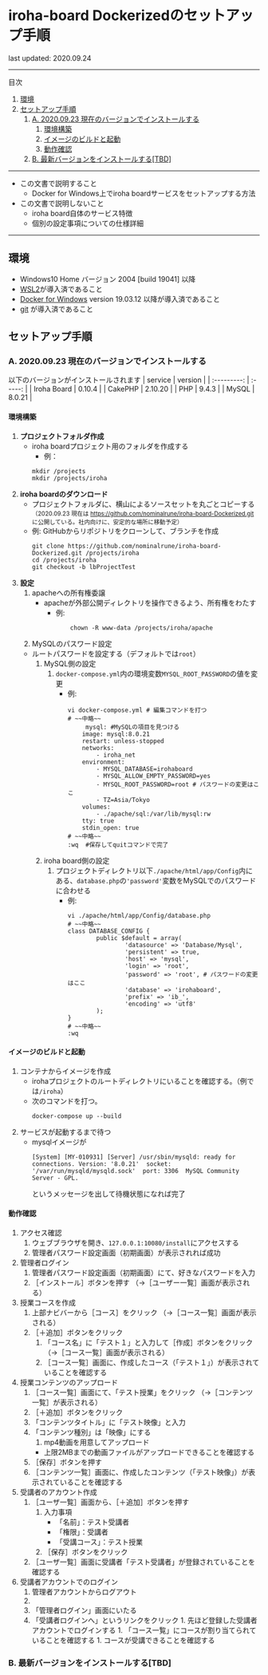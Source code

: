 # iroha-board Dockerizedのセットアップ手順
last updated: 2020.09.24

---
目次
<!-- @import "[TOC]" {cmd="toc" depthFrom=2 depthTo=6 orderedList=true} -->

<!-- code_chunk_output -->

1. [環境](#環境)
2. [セットアップ手順](#セットアップ手順)
    1. [A. 2020.09.23 現在のバージョンでインストールする](#a-20200923-現在のバージョンでインストールする)
        1. [環境構築](#環境構築)
        2. [イメージのビルドと起動](#イメージのビルドと起動)
        3. [動作確認](#動作確認)
    2. [B. 最新バージョンをインストールする[TBD]](#b-最新バージョンをインストールするtbd)

<!-- /code_chunk_output -->


---
- この文書で説明すること
	- Docker for Windows上でiroha boardサービスをセットアップする方法
- この文書で説明しないこと
	- iroha board自体のサービス特徴
	- 個別の設定事項についての仕様詳細
---
## 環境
- Windows10 Home バージョン 2004 [build 19041] 以降
- [WSL2]()が導入済であること
- [Docker for Windows]() version 19.03.12 以降が導入済であること
- [git]() が導入済であること

## セットアップ手順

### A. 2020.09.23 現在のバージョンでインストールする

以下のバージョンがインストールされます
|   service   | version |
| :---------: | :-----: |
| Iroha Board | 0.10.4  |
|   CakePHP   | 2.10.20 |
|     PHP     |  9.4.3  |
|    MySQL    | 8.0.21  |

#### 環境構築
1. **プロジェクトフォルダ作成**
	- iroha boardプロジェクト用のフォルダを作成する
		- 例：
		```terminal
		mkdir /projects
		mkdir /projects/iroha
		```
1. **iroha boardのダウンロード**
	- プロジェクトフォルダに、横山によるソースセットを丸ごとコピーする
	<small>（2020.09.23 現在は https://github.com/nominalrune/iroha-board-Dockerized.git に公開している。社内向けに、安定的な場所に移動予定）</small>
	- 例: GitHubからリポジトリをクローンして、ブランチを作成
		```terminal
		git clone https://github.com/nominalrune/iroha-board-Dockerized.git /projects/iroha
		cd /projects/iroha
		git checkout -b lbProjectTest
		```
1. **設定**
	1. apacheへの所有権委譲
		- apacheが外部公開ディレクトリを操作できるよう、所有権をわたす
			- 例:
				```terminal
					chown -R www-data /projects/iroha/apache
				```
	1. MySQLのパスワード設定
	- ルートパスワードを設定する（デフォルトでは`root`）
		1. MySQL側の設定
			1. `docker-compose.yml`内の環境変数`MYSQL_ROOT_PASSWORD`の値を変更
				- 例:
					```terminal
					vi docker-compose.yml # 編集コマンドを打つ
					# ~~中略~~
					     mysql: #MySQLの項目を見つける
						image: mysql:8.0.21
						restart: unless-stopped
						networks:
						    - iroha_net
						environment:
						    - MYSQL_DATABASE=irohaboard
						    - MYSQL_ALLOW_EMPTY_PASSWORD=yes
						    - MYSQL_ROOT_PASSWORD=root # パスワードの変更はここ
						    - TZ=Asia/Tokyo
						volumes:
						    - ./apache/sql:/var/lib/mysql:rw
						tty: true
						stdin_open: true
					# ~~中略~~
					:wq  #保存してquitコマンドで完了
					```
		1. iroha board側の設定
			1. プロジェクトディレクトリ以下`./apache/html/app/Config`内にある、`database.php`の`'password'`変数をMySQLでのパスワードに合わせる
				- 例:
					```terminal
					vi ./apache/html/app/Config/database.php
					# ~~中略~~
					class DATABASE_CONFIG {
					        public $default = array(
					                'datasource' => 'Database/Mysql',
					                'persistent' => true,
					                'host' => 'mysql',
					                'login' => 'root',
					                'password' => 'root', # パスワードの変更はここ
					                'database' => 'irohaboard',
					                'prefix' => 'ib_',
					                'encoding' => 'utf8'
					        );
					}
					# ~~中略~~
					:wq
					```
#### イメージのビルドと起動
1. コンテナからイメージを作成
	- irohaプロジェクトのルートディレクトリにいることを確認する。（例では`/iroha`）
	- 次のコマンドを打つ。
		```terminal
		docker-compose up --build
		```
1. サービスが起動するまで待つ
	- mysqlイメージが
		```terminal
		[System] [MY-010931] [Server] /usr/sbin/mysqld: ready for connections. Version: '8.0.21'  socket: '/var/run/mysqld/mysqld.sock'  port: 3306  MySQL Community Server - GPL.
		```
		というメッセージを出して待機状態になれば完了
#### 動作確認
1. アクセス確認
	1. ウェブブラウザを開き、`127.0.0.1:10080/install`にアクセスする
	1. 管理者パスワード設定画面（初期画面）が表示されれば成功
1. 管理者ログイン
	1. 管理者パスワード設定画面（初期画面）にて、好きなパスワードを入力
	1. ［インストール］ボタンを押す
		（→［ユーザー一覧］画面が表示される）
1. 授業コースを作成
	1. 上部ナビバーから［コース］をクリック
		（→［コース一覧］画面が表示される）
	1. ［＋追加］ボタンをクリック
		1. 「コース名」に「テスト１」と入力して［作成］ボタンをクリック
		（→［コース一覧］画面が表示される）
		1. ［コース一覧］画面に、作成したコース（「テスト１」）が表示されていることを確認する
1. 授業コンテンツのアップロード
	1. ［コース一覧］画面にて、「テスト授業」をクリック
	（→［コンテンツ一覧］が表示される）
	1. ［＋追加］ボタンをクリック
	1. 「コンテンツタイトル」に「テスト映像」と入力
	1. 「コンテンツ種別」は「映像」にする
      	1. mp4動画を用意してアップロード
		- 上限2MBまでの動画ファイルがアップロードできることを確認する
	1. ［保存］ボタンを押す
	1. ［コンテンツ一覧］画面に、作成したコンテンツ（「テスト映像」）が表示されていることを確認する
1. 受講者のアカウント作成
	1. ［ユーザ一覧］画面から、［＋追加］ボタンを押す
		1. 入力事項
			- 「名前」：テスト受講者
			- 「権限」：受講者
			- 「受講コース」：テスト授業
		1. ［保存］ボタンをクリック
	1. ［ユーザ一覧］画面に受講者「テスト受講者」が登録されていることを確認する
1. 受講者アカウントでのログイン
	1. 管理者アカウントからログアウト
	1. 
	1. 「管理者ログイン」画面にいたる
	1. 「受講者ログインへ」というリンクをクリック
			1. 先ほど登録した受講者アカウントでログインする
			1. 「コース一覧」にコースが割り当てられていることを確認する
			1. コースが受講できることを確認する
### B. 最新バージョンをインストールする[TBD]
